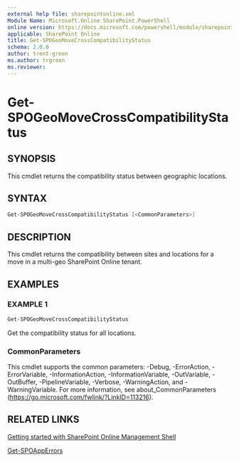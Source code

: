 ```yaml
---
external help file: sharepointonline.xml
Module Name: Microsoft.Online.SharePoint.PowerShell
online version: https://docs.microsoft.com/powershell/module/sharepoint-online/get-spogeomovecrosscompatibilitystatus
applicable: SharePoint Online
title: Get-SPOGeoMoveCrossCompatibilityStatus
schema: 2.0.0
author: trent-green
ms.author: trgreen
ms.reviewer:
---
```


# Get-SPOGeoMoveCrossCompatibilityStatus

## SYNOPSIS

This cmdlet returns the compatibility status between geographic locations.

## SYNTAX

```powershell
Get-SPOGeoMoveCrossCompatibilityStatus [<CommonParameters>]
```

## DESCRIPTION

This cmdlet returns the compatibility between sites and locations for a move in a multi-geo SharePoint Online tenant.

## EXAMPLES

### EXAMPLE 1

```powershell
Get-SPOGeoMoveCrossCompatibilityStatus
```

Get the compatibility status for all locations.

### CommonParameters

This cmdlet supports the common parameters: -Debug, -ErrorAction, -ErrorVariable, -InformationAction, -InformationVariable, -OutVariable, -OutBuffer, -PipelineVariable, -Verbose, -WarningAction, and -WarningVariable. For more information, see about_CommonParameters (https://go.microsoft.com/fwlink/?LinkID=113216).

## RELATED LINKS

[Getting started with SharePoint Online Management Shell](https://docs.microsoft.com/powershell/sharepoint/sharepoint-online/connect-sharepoint-online?view=sharepoint-ps)

[Get-SPOAppErrors](Get-SPOAppErrors.md)

